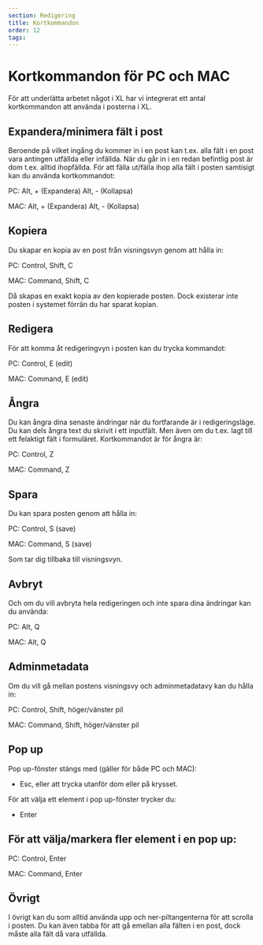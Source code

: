```yaml
---
section: Redigering
title: Kortkommandon
order: 12
tags:
---
```


# Kortkommandon för PC och MAC
För att underlätta arbetet något i XL har vi integrerat ett antal kortkommandon att använda i posterna i XL. 

## Expandera/minimera fält i post
Beroende på vilket ingång du kommer in i en post kan t.ex. alla fält i en post vara antingen utfällda eller infällda. När du går in i en redan befintlig post är dom t.ex. alltid ihopfällda. 
För att fälla ut/fälla ihop alla fält i posten samtisigt kan du  använda kortkommandot:

PC: Alt, + (Expandera) 
    Alt,  - (Kollapsa)

MAC: Alt, + (Expandera) 
     Alt, - (Kollapsa)
  
## Kopiera
Du skapar en kopia av en post från visningsvyn genom att hålla in:

PC: Control, Shift, C

MAC: Command, Shift, C

Då skapas en exakt kopia av den kopierade posten. Dock existerar inte posten i systemet förrän du har sparat kopian.

## Redigera
För att komma åt redigeringvyn i posten kan du trycka kommandot: 

PC: Control, E (edit)

MAC: Command, E (edit) 


## Ångra
Du kan ångra dina senaste ändringar när du fortfarande är i redigeringsläge. Du kan dels ångra text du skrivit i ett inputfält. Men även om du t.ex. lagt till ett felaktigt fält i formuläret. Kortkommandot är för ångra är:

PC: Control, Z

MAC: Command, Z

## Spara
Du kan spara posten genom att hålla in:

PC: Control, S (save)

MAC: Command, S (save)

Som tar dig tillbaka till visningsvyn.


## Avbryt
Och om du vill avbryta hela redigeringen och inte spara dina ändringar kan du använda:

PC: Alt, Q

MAC: Alt, Q

## Adminmetadata
Om du vill gå mellan postens visningsvy och adminmetadatavy kan du hålla in:

PC: Control, Shift, höger/vänster pil

MAC: Command, Shift, höger/vänster pil 

## Pop up

Pop up-fönster stängs med (gäller för både PC och MAC): 
  * Esc, eller att trycka utanför dom eller på krysset.

För att välja ett element i pop up-fönster trycker du:
  * Enter 

## För att välja/markera fler element i en pop up:

PC: Control, Enter

MAC: Command, Enter 

## Övrigt
I övrigt kan du som alltid använda upp och ner-piltangenterna för att scrolla i posten. Du kan även tabba för att gå emellan alla fälten i en post, dock måste alla fält då vara utfällda. 
